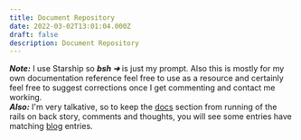 ```yaml
---
title: Document Repository
date: 2022-03-02T13:01:04.000Z
draft: false
description: Document Repository
---
```


***Note:*** I use Starship so ***bsh ➜*** is just my prompt. Also this is mostly for my own documentation reference feel free to use as a resource and certainly feel free to suggest corrections once I get commenting and contact me working.<br>
***Also:*** I'm very talkative, so to keep the [docs](/docs/) section from running of the rails on back story, comments and thoughts, you will see some entries have matching [blog](/posts/) entries. 